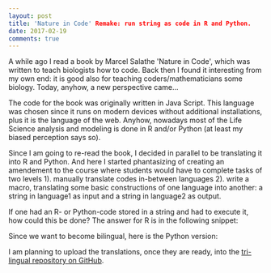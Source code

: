 ```yaml
---
layout: post
title: 'Nature in Code' Remake: run string as code in R and Python.
date: 2017-02-19
comments: true
---
```


A while ago I read a book by Marcel Salathe 'Nature in Code', which was written to teach biologists how to code. Back then I found it interesting from my own end: it is good also for teaching coders/mathematicians some biology. Today, anyhow, a new perspective came...

The code for the book was originally written in Java Script. This language was chosen since it runs on modern devices without additional installations, plus it is the language of the web. Anyhow, nowadays most of the Life Science analysis and modeling is done in R and/or Python (at least my biased perception says so). 

Since I am going to re-read the book, I decided in parallel to be translating it into R and Python. And here I started phantasizing of creating an amendement to the course where students would have to complete tasks of two levels 1). manually translate codes in-between languages 2). write a macro, translating some basic constructions of one language into another: a string in language1 as input and a string in language2 as output.

If one had an R- or Python-code stored in a string and had to execute it, how could this be done?
The answer for R is in the following snippet:  

<script src="https://gist.github.com/elizavetasemenova/eb7489a140c2d624b6d7e51c6231d0f5.js"></script>


Since we want to become bilingual, here is the Python version:
<script src="https://gist.github.com/elizavetasemenova/899c546454937dd02ae344d275179556.js"></script>

I am planning to upload the translations, once they are ready, into the <a href="https://github.com/elizavetasemenova/NatureInCode_Remake">tri-lingual repository on GitHub</a>.
